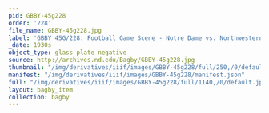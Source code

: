 ```yaml
---
pid: GBBY-45g228
order: '228'
file_name: GBBY-45g228.jpg
label: 'GBBY 45G/228: Football Game Scene - Notre Dame vs. Northwestern - c1930s'
_date: 1930s
object_type: glass plate negative
source: http://archives.nd.edu/Bagby/GBBY-45g228.jpg
thumbnail: "/img/derivatives/iiif/images/GBBY-45g228/full/250,/0/default.jpg"
manifest: "/img/derivatives/iiif/images/GBBY-45g228/manifest.json"
full: "/img/derivatives/iiif/images/GBBY-45g228/full/1140,/0/default.jpg"
layout: bagby_item
collection: bagby
---
```


